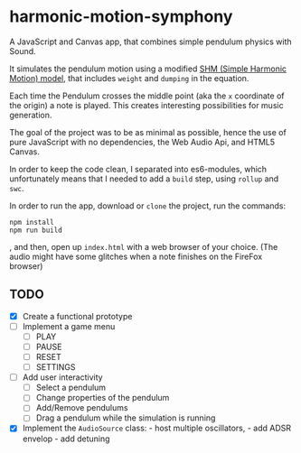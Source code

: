 # harmonic-motion-symphony
A JavaScript and Canvas app, that combines simple pendulum physics with Sound.

It simulates the pendulum motion using a modified [SHM (Simple Harmonic Motion) model](https://en.wikipedia.org/wiki/Simple_harmonic_motion),
that includes  `weight` and `dumping` in the equation.

Each time the Pendulum crosses the middle point (aka the `x` coordinate of the origin) a note is played. This creates interesting possibilities
for music generation.

The goal of the project was to be as minimal as possible, 
hence the use of pure JavaScript with no dependencies, the Web Audio Api, and HTML5 Canvas.

In order to keep the code clean, I separated into es6-modules, which unfortunately means that I needed to add a `build` step, using
`rollup` and `swc`.

In order to run the app, download or `clone` the project, run the commands: 
```
npm install
npm run build
```
, and then, 
open up `index.html` with a web browser of your choice. (The audio might have some glitches when a note finishes on the FireFox browser)

## TODO
- [x] Create a functional prototype
- [ ] Implement a game menu
    - [ ] PLAY
    - [ ] PAUSE
    - [ ] RESET
    - [ ] SETTINGS
- [ ] Add user interactivity
    - [ ] Select a pendulum
    - [ ] Change properties of the pendulum
    - [ ] Add/Remove pendulums
    - [ ] Drag a pendulum while the simulation is running
- [x] Implement the `AudioSource` class:
      - host multiple oscillators,
      - add ADSR envelop
      - add detuning 
